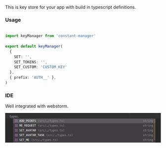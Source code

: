 
This is key store for your app with build in typescript definitions.

### Usage
```typescript

import keyManager from 'constant-manager'

export default keyManager(
  {
    SET: '',
    SET_TOKENS: '',
    SET_CUSTOM: 'CUSTOM_KEY'
  },
  { prefix: 'AUTH__' },
)

```


### IDE

Well integrated with webstorm.

![Image description](https://raw.githubusercontent.com/zvs001/constant-manager/master/doc/webstorm.jpg)
